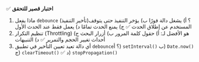 ✅ **اختبار قصير للتحقق**
1.	ماذا يفعل `debounce` (تأخير التنفيذ)؟
    أ) يشغل دالة فورًا
    ب) يؤخر التنفيذ حتى يتوقف المستخدم عن إطلاق الحدث ✅
    ج) يمنع الحدث تمامًا
    د) يعمل فقط عند الحدث الأول
2.	تنظيم التكرار (Throttling) هو الأفضل لـ:
    أ) حقول كلمة المرور
    ب) أزرار البحث
    ج) أحداث تغيير الحجم والتمرير ✅
    د) التنبيهات
3.	أي دالة تعيد تعيين التأخير في تطبيق `debounce`؟
    أ) `setInterval()`
    ب) `Date.now()`
    ج) `clearTimeout()` ✅
    د) `stopPropagation()`
